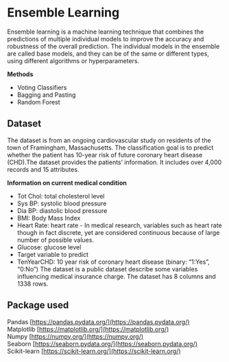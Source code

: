 
#  Ensemble Learning

Ensemble learning is a machine learning technique that combines the predictions of multiple individual models to improve the accuracy and robustness of the overall prediction. The individual models in the ensemble are called base models, and they can be of the same or different types, using different algorithms or hyperparameters.

**Methods**
- Voting Classifiers
- Bagging and Pasting
- Random Forest

## Dataset
The dataset is from an ongoing cardiovascular study on residents of the town of Framingham, Massachusetts. The classification goal is to predict whether the patient has 10-year risk of future coronary heart disease (CHD).The dataset provides the patients’ information. It includes over 4,000 records and 15 attributes.

**Information on current medical condition**
- Tot Chol: total cholesterol level
- Sys BP: systolic blood pressure
- Dia BP: diastolic blood pressure
- BMI: Body Mass Index
- Heart Rate: heart rate - In medical research, variables such as heart rate though in fact discrete, yet are considered continuous because of large number of possible values.
- Glucose: glucose level
- Target variable to predict
- TenYearCHD: 10 year risk of coronary heart disease (binary: “1:Yes”, “0:No”)
The dataset is a public dataset describe some variables influencing medical insurance charge. The dataset has 8 columns and 1338 rows.



## Package used
Pandas [https://pandas.pydata.org/](https://pandas.pydata.org/)  
Matplotlib [https://matplotlib.org/](https://matplotlib.org/)  
Numpy [https://numpy.org/](https://numpy.org/)  
Seaborn [https://seaborn.pydata.org/](https://seaborn.pydata.org/)  
Scikit-learn [https://scikit-learn.org/](https://scikit-learn.org/)


